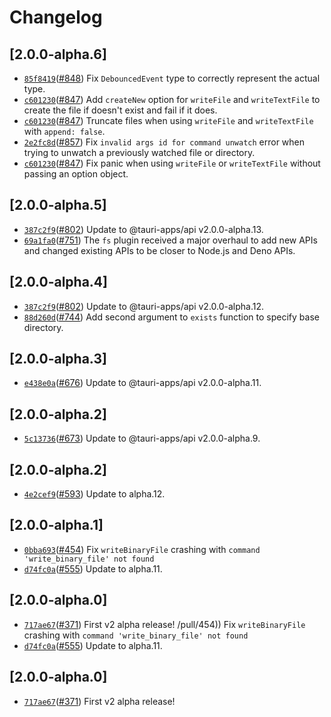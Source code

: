 # Changelog

## \[2.0.0-alpha.6]

- [`85f8419`](https://github.com/tauri-apps/plugins-workspace/commit/85f841968200316958d707db0c39bb115f762471)([#848](https://github.com/tauri-apps/plugins-workspace/pull/848)) Fix `DebouncedEvent` type to correctly represent the actual type.
- [`c601230`](https://github.com/tauri-apps/plugins-workspace/commit/c60123093ddf725af7228494182fed697ff8b021)([#847](https://github.com/tauri-apps/plugins-workspace/pull/847)) Add `createNew` option for `writeFile` and `writeTextFile` to create the file if doesn't exist and fail if it does.
- [`c601230`](https://github.com/tauri-apps/plugins-workspace/commit/c60123093ddf725af7228494182fed697ff8b021)([#847](https://github.com/tauri-apps/plugins-workspace/pull/847)) Truncate files when using `writeFile` and `writeTextFile` with `append: false`.
- [`2e2fc8d`](https://github.com/tauri-apps/plugins-workspace/commit/2e2fc8de69dd8d282b66ec81561d57d8af802dc5)([#857](https://github.com/tauri-apps/plugins-workspace/pull/857)) Fix `invalid args id for command unwatch` error when trying to unwatch a previously watched file or directory.
- [`c601230`](https://github.com/tauri-apps/plugins-workspace/commit/c60123093ddf725af7228494182fed697ff8b021)([#847](https://github.com/tauri-apps/plugins-workspace/pull/847)) Fix panic when using `writeFile` or `writeTextFile` without passing an option object.

## \[2.0.0-alpha.5]

- [`387c2f9`](https://github.com/tauri-apps/plugins-workspace/commit/387c2f9e0ce4c75c07ffa3fd76391a25b58f5daf)([#802](https://github.com/tauri-apps/plugins-workspace/pull/802)) Update to @tauri-apps/api v2.0.0-alpha.13.
- [`69a1fa0`](https://github.com/tauri-apps/plugins-workspace/commit/69a1fa099c3143b6e426492f1c9d9cfbe56d2209)([#751](https://github.com/tauri-apps/plugins-workspace/pull/751)) The `fs` plugin received a major overhaul to add new APIs and changed existing APIs to be closer to Node.js and Deno APIs.

## \[2.0.0-alpha.4]

- [`387c2f9`](https://github.com/tauri-apps/plugins-workspace/commit/387c2f9e0ce4c75c07ffa3fd76391a25b58f5daf)([#802](https://github.com/tauri-apps/plugins-workspace/pull/802)) Update to @tauri-apps/api v2.0.0-alpha.12.
- [`88d260d`](https://github.com/tauri-apps/plugins-workspace/commit/88d260d90130f9df4b9ce00c1ad1bf1e4b30b1c0)([#744](https://github.com/tauri-apps/plugins-workspace/pull/744)) Add second argument to `exists` function to specify base directory.

## \[2.0.0-alpha.3]

- [`e438e0a`](https://github.com/tauri-apps/plugins-workspace/commit/e438e0a62d4b430a5159f05f13ecd397dd891a0d)([#676](https://github.com/tauri-apps/plugins-workspace/pull/676)) Update to @tauri-apps/api v2.0.0-alpha.11.

## \[2.0.0-alpha.2]

- [`5c13736`](https://github.com/tauri-apps/plugins-workspace/commit/5c137365c60790e8d4037d449e8237aa3fffdab0)([#673](https://github.com/tauri-apps/plugins-workspace/pull/673)) Update to @tauri-apps/api v2.0.0-alpha.9.

## \[2.0.0-alpha.2]

- [`4e2cef9`](https://github.com/tauri-apps/plugins-workspace/commit/4e2cef9b702bbbb9cf4ee17de50791cb21f1b2a4)([#593](https://github.com/tauri-apps/plugins-workspace/pull/593)) Update to alpha.12.

## \[2.0.0-alpha.1]

- [`0bba693`](https://github.com/tauri-apps/plugins-workspace/commit/0bba6932c09da5267a9dbf75ba52252e39458420)([#454](https://github.com/tauri-apps/plugins-workspace/pull/454)) Fix `writeBinaryFile` crashing with `command 'write_binary_file' not found`
- [`d74fc0a`](https://github.com/tauri-apps/plugins-workspace/commit/d74fc0a097996e90a37be8f57d50b7d1f6ca616f)([#555](https://github.com/tauri-apps/plugins-workspace/pull/555)) Update to alpha.11.

## \[2.0.0-alpha.0]

- [`717ae67`](https://github.com/tauri-apps/plugins-workspace/commit/717ae670978feb4492fac1f295998b93f2b9347f)([#371](https://github.com/tauri-apps/plugins-workspace/pull/371)) First v2 alpha release!
  /pull/454)) Fix `writeBinaryFile` crashing with `command 'write_binary_file' not found`
- [`d74fc0a`](https://github.com/tauri-apps/plugins-workspace/commit/d74fc0a097996e90a37be8f57d50b7d1f6ca616f)([#555](https://github.com/tauri-apps/plugins-workspace/pull/555)) Update to alpha.11.

## \[2.0.0-alpha.0]

- [`717ae67`](https://github.com/tauri-apps/plugins-workspace/commit/717ae670978feb4492fac1f295998b93f2b9347f)([#371](https://github.com/tauri-apps/plugins-workspace/pull/371)) First v2 alpha release!
